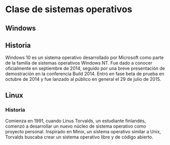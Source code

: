 # Clase de sistemas operativos
## Windows
## Historia

Windows 10 es un sistema operativo desarrollado por Microsoft como parte de la familia de sistemas operativos Windows NT.​ Fue dado a conocer oficialmente en septiembre de 2014, seguido por una breve presentación de demostración en la conferencia Build 2014. Entró en fase beta de prueba en octubre de 2014 y fue lanzado al público en general el 29 de julio de 2015.

## Linux
### Historia

Comienza en 1991, cuando Linus Torvalds, un estudiante finlandés, comenzó a desarrollar un nuevo núcleo de sistema operativo como proyecto personal. Inspirado en Minix, un sistema operativo similar a Unix, Torvalds buscaba crear un sistema operativo libre y de código abierto.